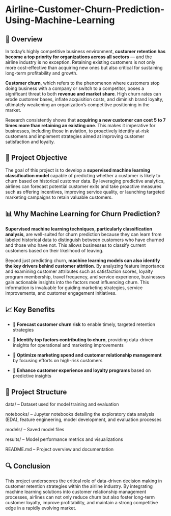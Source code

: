# Airline-Customer-Churn-Prediction-Using-Machine-Learning
## 📌 Overview
In today’s highly competitive business environment, **customer retention has become a top priority for organizations across all sectors** — and the airline industry is no exception. Retaining existing customers is not only more cost-effective than acquiring new ones but also critical for sustaining long-term profitability and growth.

**Customer churn**, which refers to the phenomenon where customers stop doing business with a company or switch to a competitor, poses a significant threat to both **revenue and market share**. High churn rates can erode customer bases, inflate acquisition costs, and diminish brand loyalty, ultimately weakening an organization’s competitive positioning in the market.

Research consistently shows that **acquiring a new customer can cost 5 to 7 times more than retaining an existing one**. This makes it imperative for businesses, including those in aviation, to proactively identify at-risk customers and implement strategies aimed at improving customer satisfaction and loyalty.

## 🎯 Project Objective
The goal of this project is to develop a **supervised machine learning classification model** capable of predicting whether a customer is likely to churn based on historical customer data. By leveraging predictive analytics, airlines can forecast potential customer exits and take proactive measures such as offering incentives, improving service quality, or launching targeted marketing campaigns to retain valuable customers.

## 📊 Why Machine Learning for Churn Prediction?
**Supervised machine learning techniques, particularly classification analysis**, are well-suited for churn prediction because they can learn from labeled historical data to distinguish between customers who have churned and those who have not. This allows businesses to classify current customers based on their likelihood of leaving.

Beyond just predicting churn, **machine learning models can also identify the key drivers behind customer attrition**. By analyzing feature importance and examining customer attributes such as satisfaction scores, loyalty program membership, travel frequency, and service experience, businesses gain actionable insights into the factors most influencing churn. This information is invaluable for guiding marketing strategies, service improvements, and customer engagement initiatives.

## 📈 Key Benefits
* **📌 Forecast customer churn risk** to enable timely, targeted retention strategies

* **📌 Identify top factors contributing to churn**, providing data-driven insights for operational and marketing improvements

* **📌 Optimize marketing spend and customer relationship management** by focusing efforts on high-risk customers

* **📌 Enhance customer experience and loyalty programs** based on predictive insights

## 📂 Project Structure
data/ – Dataset used for model training and evaluation

notebooks/ – Jupyter notebooks detailing the exploratory data analysis (EDA), feature engineering, model development, and evaluation processes

models/ – Saved model files

results/ – Model performance metrics and visualizations

README.md – Project overview and documentation

## 🔍 Conclusion
This project underscores the critical role of data-driven decision making in customer retention strategies within the airline industry. By integrating machine learning solutions into customer relationship management processes, airlines can not only reduce churn but also foster long-term customer loyalty, improve profitability, and maintain a strong competitive edge in a rapidly evolving market.
